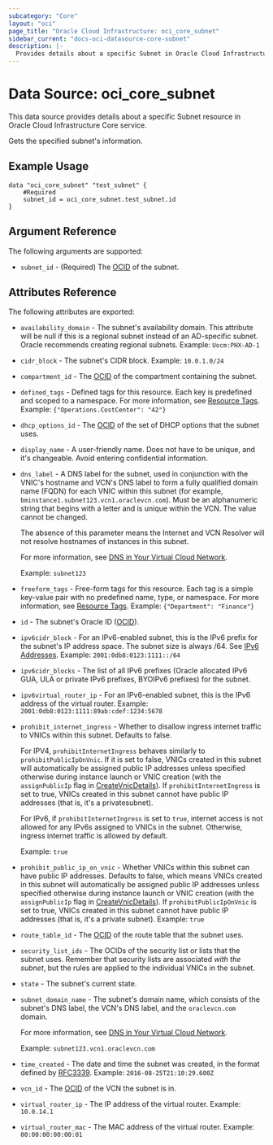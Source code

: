 ```yaml
---
subcategory: "Core"
layout: "oci"
page_title: "Oracle Cloud Infrastructure: oci_core_subnet"
sidebar_current: "docs-oci-datasource-core-subnet"
description: |-
  Provides details about a specific Subnet in Oracle Cloud Infrastructure Core service
---
```


# Data Source: oci_core_subnet
This data source provides details about a specific Subnet resource in Oracle Cloud Infrastructure Core service.

Gets the specified subnet's information.

## Example Usage

```hcl
data "oci_core_subnet" "test_subnet" {
	#Required
	subnet_id = oci_core_subnet.test_subnet.id
}
```

## Argument Reference

The following arguments are supported:

* `subnet_id` - (Required) The [OCID](https://docs.cloud.oracle.com/iaas/Content/General/Concepts/identifiers.htm) of the subnet.


## Attributes Reference

The following attributes are exported:

* `availability_domain` - The subnet's availability domain. This attribute will be null if this is a regional subnet instead of an AD-specific subnet. Oracle recommends creating regional subnets.  Example: `Uocm:PHX-AD-1` 
* `cidr_block` - The subnet's CIDR block.  Example: `10.0.1.0/24` 
* `compartment_id` - The [OCID](https://docs.cloud.oracle.com/iaas/Content/General/Concepts/identifiers.htm) of the compartment containing the subnet.
* `defined_tags` - Defined tags for this resource. Each key is predefined and scoped to a namespace. For more information, see [Resource Tags](https://docs.cloud.oracle.com/iaas/Content/General/Concepts/resourcetags.htm).  Example: `{"Operations.CostCenter": "42"}` 
* `dhcp_options_id` - The [OCID](https://docs.cloud.oracle.com/iaas/Content/General/Concepts/identifiers.htm) of the set of DHCP options that the subnet uses. 
* `display_name` - A user-friendly name. Does not have to be unique, and it's changeable. Avoid entering confidential information. 
* `dns_label` - A DNS label for the subnet, used in conjunction with the VNIC's hostname and VCN's DNS label to form a fully qualified domain name (FQDN) for each VNIC within this subnet (for example, `bminstance1.subnet123.vcn1.oraclevcn.com`). Must be an alphanumeric string that begins with a letter and is unique within the VCN. The value cannot be changed.

	The absence of this parameter means the Internet and VCN Resolver will not resolve hostnames of instances in this subnet.

	For more information, see [DNS in Your Virtual Cloud Network](https://docs.cloud.oracle.com/iaas/Content/Network/Concepts/dns.htm).

	Example: `subnet123` 
* `freeform_tags` - Free-form tags for this resource. Each tag is a simple key-value pair with no predefined name, type, or namespace. For more information, see [Resource Tags](https://docs.cloud.oracle.com/iaas/Content/General/Concepts/resourcetags.htm).  Example: `{"Department": "Finance"}` 
* `id` - The subnet's Oracle ID ([OCID](https://docs.cloud.oracle.com/iaas/Content/General/Concepts/identifiers.htm)).
* `ipv6cidr_block` - For an IPv6-enabled subnet, this is the IPv6 prefix for the subnet's IP address space. The subnet size is always /64. See [IPv6 Addresses](https://docs.cloud.oracle.com/iaas/Content/Network/Concepts/ipv6.htm).  Example: `2001:0db8:0123:1111::/64` 
* `ipv6cidr_blocks` - The list of all IPv6 prefixes (Oracle allocated IPv6 GUA, ULA or private IPv6 prefixes, BYOIPv6 prefixes) for the subnet. 
* `ipv6virtual_router_ip` - For an IPv6-enabled subnet, this is the IPv6 address of the virtual router.  Example: `2001:0db8:0123:1111:89ab:cdef:1234:5678` 
* `prohibit_internet_ingress` - Whether to disallow ingress internet traffic to VNICs within this subnet. Defaults to false.

	For IPV4, `prohibitInternetIngress` behaves similarly to `prohibitPublicIpOnVnic`. If it is set to false, VNICs created in this subnet will automatically be assigned public IP addresses unless specified otherwise during instance launch or VNIC creation (with the `assignPublicIp` flag in [CreateVnicDetails](https://docs.cloud.oracle.com/iaas/api/#/en/iaas/latest/CreateVnicDetails/)). If `prohibitInternetIngress` is set to true, VNICs created in this subnet cannot have public IP addresses (that is, it's a privatesubnet).

	For IPv6, if `prohibitInternetIngress` is set to `true`, internet access is not allowed for any IPv6s assigned to VNICs in the subnet. Otherwise, ingress internet traffic is allowed by default.

	Example: `true` 
* `prohibit_public_ip_on_vnic` - Whether VNICs within this subnet can have public IP addresses. Defaults to false, which means VNICs created in this subnet will automatically be assigned public IP addresses unless specified otherwise during instance launch or VNIC creation (with the `assignPublicIp` flag in [CreateVnicDetails](https://docs.cloud.oracle.com/iaas/api/#/en/iaas/latest/CreateVnicDetails/)). If `prohibitPublicIpOnVnic` is set to true, VNICs created in this subnet cannot have public IP addresses (that is, it's a private subnet).  Example: `true` 
* `route_table_id` - The [OCID](https://docs.cloud.oracle.com/iaas/Content/General/Concepts/identifiers.htm) of the route table that the subnet uses.
* `security_list_ids` - The OCIDs of the security list or lists that the subnet uses. Remember that security lists are associated *with the subnet*, but the rules are applied to the individual VNICs in the subnet. 
* `state` - The subnet's current state.
* `subnet_domain_name` - The subnet's domain name, which consists of the subnet's DNS label, the VCN's DNS label, and the `oraclevcn.com` domain.

	For more information, see [DNS in Your Virtual Cloud Network](https://docs.cloud.oracle.com/iaas/Content/Network/Concepts/dns.htm).

	Example: `subnet123.vcn1.oraclevcn.com` 
* `time_created` - The date and time the subnet was created, in the format defined by [RFC3339](https://tools.ietf.org/html/rfc3339).  Example: `2016-08-25T21:10:29.600Z` 
* `vcn_id` - The [OCID](https://docs.cloud.oracle.com/iaas/Content/General/Concepts/identifiers.htm) of the VCN the subnet is in.
* `virtual_router_ip` - The IP address of the virtual router.  Example: `10.0.14.1` 
* `virtual_router_mac` - The MAC address of the virtual router.  Example: `00:00:00:00:00:01` 

